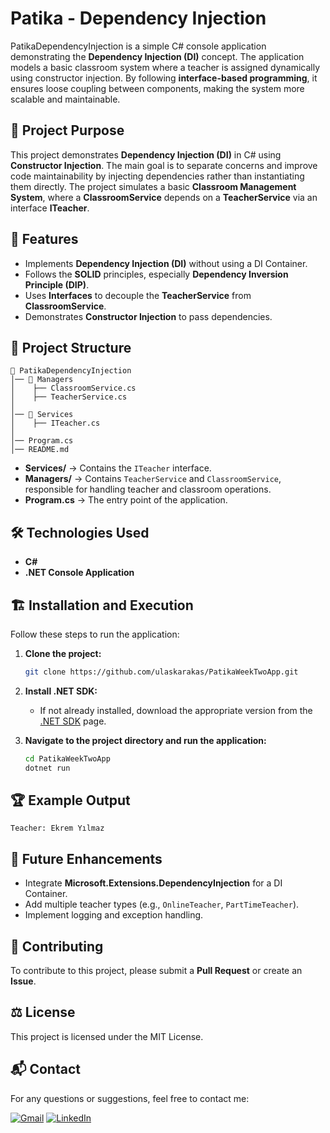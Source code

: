 # Patika - Dependency Injection
PatikaDependencyInjection is a simple C# console application demonstrating the **Dependency Injection (DI)** concept. The application models a basic classroom system where a teacher is assigned dynamically using constructor injection. By following **interface-based programming**, it ensures loose coupling between components, making the system more scalable and maintainable.


## 🚀 Project Purpose
This project demonstrates **Dependency Injection (DI)** in C# using **Constructor Injection**. The main goal is to separate concerns and improve code maintainability by injecting dependencies rather than instantiating them directly. The project simulates a basic **Classroom Management System**, where a **ClassroomService** depends on a **TeacherService** via an interface **ITeacher**.

## 🎯 Features
- Implements **Dependency Injection (DI)** without using a DI Container.
- Follows the **SOLID** principles, especially **Dependency Inversion Principle (DIP)**.
- Uses **Interfaces** to decouple the **TeacherService** from **ClassroomService**.
- Demonstrates **Constructor Injection** to pass dependencies.

## 📁 Project Structure

```
📂 PatikaDependencyInjection
│── 📂 Managers
│    ├── ClassroomService.cs
│    ├── TeacherService.cs
│
│── 📂 Services
│    ├── ITeacher.cs
│
│── Program.cs
│── README.md
```

- **Services/** → Contains the `ITeacher` interface.
- **Managers/** → Contains `TeacherService` and `ClassroomService`, responsible for handling teacher and classroom operations.
- **Program.cs** → The entry point of the application.

## 🛠️ Technologies Used
- **C#**
- **.NET Console Application**

## 🏗️ Installation and Execution
Follow these steps to run the application:

1. **Clone the project:**
   ```bash
   git clone https://github.com/ulaskarakas/PatikaWeekTwoApp.git
   ```
2. **Install .NET SDK:**
   - If not already installed, download the appropriate version from the [.NET SDK](https://dotnet.microsoft.com/download) page.

3. **Navigate to the project directory and run the application:**
   ```bash
   cd PatikaWeekTwoApp
   dotnet run
   ```

## 🏆 Example Output
```
Teacher: Ekrem Yılmaz
```

## 📌 Future Enhancements
- Integrate **Microsoft.Extensions.DependencyInjection** for a DI Container.
- Add multiple teacher types (e.g., `OnlineTeacher`, `PartTimeTeacher`).
- Implement logging and exception handling.

## 🤝 Contributing
To contribute to this project, please submit a **Pull Request** or create an **Issue**.

## ⚖️ License
This project is licensed under the MIT License.

## 📬 Contact
For any questions or suggestions, feel free to contact me:

[![Gmail](https://ziadoua.github.io/m3-Markdown-Badges/badges/Gmail/gmail1.svg)](mailto:ulaskarakas95@gmail.com)
[![LinkedIn](https://ziadoua.github.io/m3-Markdown-Badges/badges/LinkedIn/linkedin1.svg)](https://www.linkedin.com/in/ulas-karakas/)
